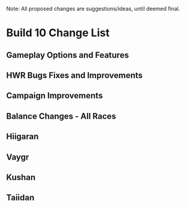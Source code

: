 Note: All proposed changes are suggestions/ideas, until deemed final.

# Build 10 Change List

## Gameplay Options and Features



## HWR Bugs Fixes and Improvements



## Campaign Improvements



## Balance Changes - All Races



## Hiigaran



## Vaygr



## Kushan



## Taiidan


